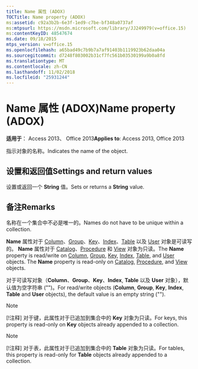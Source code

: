```yaml
---
title: Name 属性 (ADOX)
TOCTitle: Name property (ADOX)
ms:assetid: c92a3b2b-6e3f-1ed9-c7be-bf348a0737af
ms:mtpsurl: https://msdn.microsoft.com/library/JJ249979(v=office.15)
ms:contentKeyID: 48547674
ms.date: 09/18/2015
mtps_version: v=office.15
ms.openlocfilehash: a65bad49c7b9b7a7af91403b1119923b62daa04a
ms.sourcegitcommit: d7248f803002b31cf7fc561b03530199a9b0a8fd
ms.translationtype: MT
ms.contentlocale: zh-CN
ms.lasthandoff: 11/02/2018
ms.locfileid: "25931244"
---
```

# <a name="name-property-adox"></a><span data-ttu-id="67817-102">Name 属性 (ADOX)</span><span class="sxs-lookup"><span data-stu-id="67817-102">Name property (ADOX)</span></span>


<span data-ttu-id="67817-103">**适用于**： Access 2013、 Office 2013</span><span class="sxs-lookup"><span data-stu-id="67817-103">**Applies to**: Access 2013, Office 2013</span></span>

<span data-ttu-id="67817-104">指示对象的名称。</span><span class="sxs-lookup"><span data-stu-id="67817-104">Indicates the name of the object.</span></span>

## <a name="settings-and-return-values"></a><span data-ttu-id="67817-105">设置和返回值</span><span class="sxs-lookup"><span data-stu-id="67817-105">Settings and return values</span></span>

<span data-ttu-id="67817-106">设置或返回一个 **String** 值。</span><span class="sxs-lookup"><span data-stu-id="67817-106">Sets or returns a **String** value.</span></span>

## <a name="remarks"></a><span data-ttu-id="67817-107">备注</span><span class="sxs-lookup"><span data-stu-id="67817-107">Remarks</span></span>

<span data-ttu-id="67817-108">名称在一个集合中不必是唯一的。</span><span class="sxs-lookup"><span data-stu-id="67817-108">Names do not have to be unique within a collection.</span></span>

<span data-ttu-id="67817-p101">**Name** 属性对于 [Column](column-object-adox.md)、[Group](group-object-adox.md)、[Key](key-object-adox.md)、[Index](index-object-adox.md)、[Table](table-object-adox.md) 以及 [User](user-object-adox.md) 对象是可读写的。 **Name** 属性对于 [Catalog](catalog-object-adox.md)、[Procedure](procedure-object-adox.md) 和 [View](view-object-adox.md) 对象为只读。</span><span class="sxs-lookup"><span data-stu-id="67817-p101">The **Name** property is read/write on [Column](column-object-adox.md), [Group](group-object-adox.md), [Key](key-object-adox.md), [Index](index-object-adox.md), [Table](table-object-adox.md), and [User](user-object-adox.md) objects. The **Name** property is read-only on [Catalog](catalog-object-adox.md), [Procedure](procedure-object-adox.md), and [View](view-object-adox.md) objects.</span></span>

<span data-ttu-id="67817-111">对于可读写对象（**Column**、**Group**、**Key**、**Index**, **Table** 以及 **User** 对象），默认值为空字符串 ("")。</span><span class="sxs-lookup"><span data-stu-id="67817-111">For read/write objects (**Column**, **Group**, **Key**, **Index**, **Table** and **User** objects), the default value is an empty string ("").</span></span>


> [!NOTE]
> <P><span data-ttu-id="67817-112">[!注释] 对于键，此属性对于已追加到集合中的 <STRONG>Key</STRONG> 对象为只读。</span><span class="sxs-lookup"><span data-stu-id="67817-112">For keys, this property is read-only on <STRONG>Key</STRONG> objects already appended to a collection.</span></span></P>




> [!NOTE]
> <P><span data-ttu-id="67817-113">[!注释] 对于表，此属性对于已追加到集合中的 <STRONG>Table</STRONG> 对象为只读。</span><span class="sxs-lookup"><span data-stu-id="67817-113">For tables, this property is read-only for <STRONG>Table</STRONG> objects already appended to a collection.</span></span></P>


